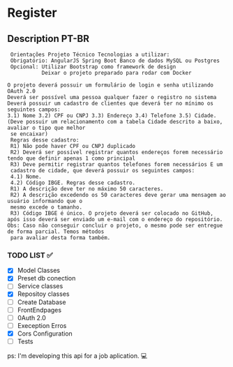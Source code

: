# Register

## Description PT-BR
```
 Orientações Projeto Técnico Tecnologias a utilizar: 
 Obrigatório: AngularJS Spring Boot Banco de dados MySQL ou Postgres 
 Opcional: Utilizar Bootstrap como framework de design 
           Deixar o projeto preparado para rodar com Docker 
 
O projeto deverá possuir um formulário de login e senha utilizando OAuth 2.0
Deverá ser possível uma pessoa qualquer fazer o registro no sistema Deverá possuir um cadastro de clientes que deverá ter no mínimo os seguintes campos: 
3.1) Nome 3.2) CPF ou CNPJ 3.3) Endereço 3.4) Telefone 3.5) Cidade. (Deve possuir um relacionamento com a tabela Cidade descrito a baixo, avaliar o tipo que melhor
 se encaixar) 
 Regras desse cadastro: 
 R1) Não pode haver CPF ou CNPJ duplicado 
 R2) Deverá ser possível registrar quantos endereços forem necessário tendo que definir apenas 1 como principal 
 R3) Deve permitir registrar quantos telefones forem necessários E um
 cadastro de cidade, que deverá possuir os seguintes campos: 
 4.1) Nome. 
 4.2) Código IBGE. Regras desse cadastro. 
 R1) A descrição deve ter no máximo 50 caracteres. 
 R2) A descrição excedendo os 50 caracteres deve gerar uma mensagem ao usuário informando que o
 mesmo excede o tamanho. 
 R3) Código IBGE é único. O projeto deverá ser colocado no GitHub, após isso deverá ser enviado um e-mail com o endereço do repositório. Obs: Caso não conseguir concluir o projeto, o mesmo pode ser entregue de forma parcial. Temos métodos
 para avaliar desta forma também.
```
### TODO LIST ✅
- [X] Model Classes
- [X] Preset db conection
- [ ] Service classes
- [X] Repositoy classes
- [ ] Create Database
- [ ] FrontEndpages
- [ ] 0Auth 2.0
- [ ] Exeception Erros
- [X] Cors Configuration
- [ ] Tests

ps: I'm developing this api for a job aplication. 💻

